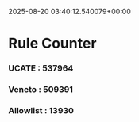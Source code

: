 2025-08-20 03:40:12.540079+00:00
# Rule Counter 
 ### UCATE : 537964

 ### Veneto : 509391

 ### Allowlist : 13930